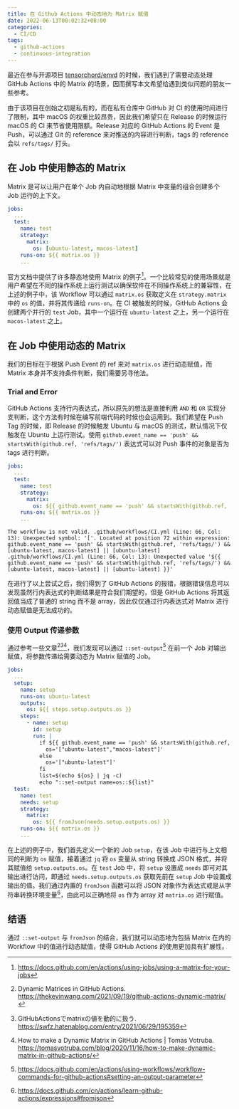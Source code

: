 ```yaml
---
title: 在 Github Actions 中动态地为 Matrix 赋值
date: 2022-06-13T00:02:32+08:00
categories:
  - CI/CD
tags:
  - github-actions
  - continuous-integration
---
```


最近在参与开源项目 [tensorchord/envd](https://github.com/tensorchord/envd) 的时候，我们遇到了需要动态处理 GitHub Actions 中的 Matrix 的场景，因而撰写本文希望给遇到类似问题的朋友一些参考。

由于该项目在创始之初是私有的，而在私有仓库中 GitHub 对 CI 的使用时间进行了限制，其中 macOS 的权重比较昂贵，因此我们希望只在 Release 的时候运行 macOS 的 CI 来节省使用限额。Release 对应的 GitHub Actions 的 Event 是 Push，可以通过 Git 的 reference 来对推送的内容进行判断，tags 的 reference 会以 `refs/tags/` 打头。

## 在 Job 中使用静态的 Matrix

Matrix 是可以让用户在单个 Job 内自动地根据 Matrix 中变量的组合创建多个 Job 运行的上下文。

```yaml
jobs:
  ...
  test:
    name: test
    strategy:
      matrix:
        os: [ubuntu-latest, macos-latest]
    runs-on: ${{ matrix.os }}
    ...
```

官方文档中提供了许多静态地使用 Matrix 的例子[^1]。一个比较常见的使用场景就是用户希望在不同的操作系统上运行测试以确保软件在不同操作系统上的兼容性，在上述的例子中，该 Workflow 可以通过 `matrix.os` 获取定义在 `strategy.matrix` 中的 `os` 的值，并将其传递给 `runs-on`。在 CI 被触发的时候，GitHub Actions 会创建两个并行的 `test` Job，其中一个运行在 `ubuntu-latest` 之上，另一个运行在 `macos-latest` 之上。

## 在 Job 中使用动态的 Matrix

我们的目标在于根据 Push Event 的 ref 来对 `matrix.os` 进行动态赋值，而 Matrix 本身并不支持条件判断，我们需要另寻他法。

### Trial and Error

GitHub Actions 支持行内表达式，所以原先的想法是直接利用 `AND` 和 `OR` 实现分支判断，这个方法有时候在编写前端代码的时候也会运用到。我们希望在 Push Tag 的时候，即 Release 的时候触发 Ubuntu 与 macOS 的测试，默认情况下仅触发在 Ubuntu 上运行测试。使用 `github.event_name == 'push' && startsWith(github.ref, 'refs/tags/')` 表达式可以对 Push 事件的对象是否为 tags 进行判断。

```yaml
jobs:
  ...
  test:
    name: test
    strategy:
      matrix:
        os: ${{ github.event_name == 'push' && startsWith(github.ref, 'refs/tags/') && [ubuntu-latest, macos-latest] || [ubuntu-latest] }}
    runs-on: ${{ matrix.os }}
    ...
```

```plaintext
The workflow is not valid. .github/workflows/CI.yml (Line: 66, Col: 13): Unexpected symbol: '['. Located at position 72 within expression: github.event_name == 'push' && startsWith(github.ref, 'refs/tags/') && [ubuntu-latest, macos-latest] || [ubuntu-latest] .github/workflows/CI.yml (Line: 66, Col: 13): Unexpected value '${{ github.event_name == 'push' && startsWith(github.ref, 'refs/tags/') && [ubuntu-latest, macos-latest] || [ubuntu-latest] }}'
```

在进行了以上尝试之后，我们得到了 GitHub Actions 的报错，根据错误信息可以发现虽然行内表达式的判断结果是符合我们期望的，但是 GitHub Actions 将其返回值当成了普通的 string 而不是 array，因此仅仅通过行内表达式对 Matrix 进行动态赋值是无法成功的。

### 使用 Output 传递参数

通过参考一些文章[^2][^3][^4]，我们发现可以通过 `::set-output`[^5] 在前一个 Job 对输出赋值，将参数传递给需要动态为 Matrix 赋值的 Job。

```yaml
jobs:
  ...
  setup:
    name: setup
    runs-on: ubuntu-latest
    outputs:
      os: ${{ steps.setup.outputs.os }}
    steps:
      - name: setup
        id: setup
        run: |
          if ${{ github.event_name == 'push' && startsWith(github.ref, 'refs/tags/') }}; then
            os='["ubuntu-latest","macos-latest"]'
          else
            os='["ubuntu-latest"]'
          fi
          list=$(echo ${os} | jq -c)
          echo "::set-output name=os::${list}"
  test:
    name: test
    needs: setup
    strategy:
      matrix:
        os: ${{ fromJson(needs.setup.outputs.os) }}
    runs-on: ${{ matrix.os }}
    ...
```

在上述的例子中，我们首先定义一个新的 Job `setup`，在该 Job 中进行与上文相同的判断为 `os` 赋值，接着通过 `jq` 将 `os` 变量从 string 转换成 JSON 格式，并将其赋值给 `setup.outputs.os`。在 `test` Job 中，将 `setup` 设置成 `needs` 即可对其输出进行访问，即通过 `needs.setup.outputs.os` 获取先前在 `setup` Job 中设置成输出的值。我们通过内置的 `fromJson` 函数可以将 JSON 对象作为表达式或是从字符串转换环境变量[^6]，由此可以正确地将 `os` 作为 array 对 `matrix.os` 进行赋值。

## 结语

通过 `::set-output` 与 `fromJson` 的结合，我们就可以动态地为包括 Matrix 在内的 Workflow 中的值进行动态赋值，使得 GitHub Actions 的使用更加具有扩展性。

[^1]: https://docs.github.com/en/actions/using-jobs/using-a-matrix-for-your-jobs
[^2]: Dynamic Matrices in GitHub Actions. https://thekevinwang.com/2021/09/19/github-actions-dynamic-matrix/
[^3]: GitHubActionsでmatrixの値を動的に扱う. https://swfz.hatenablog.com/entry/2021/06/29/195359
[^4]: How to make a Dynamic Matrix in GitHub Actions | Tomas Votruba. https://tomasvotruba.com/blog/2020/11/16/how-to-make-dynamic-matrix-in-github-actions/
[^5]: https://docs.github.com/en/actions/using-workflows/workflow-commands-for-github-actions#setting-an-output-parameter
[^6]: https://docs.github.com/cn/actions/learn-github-actions/expressions#fromjson
